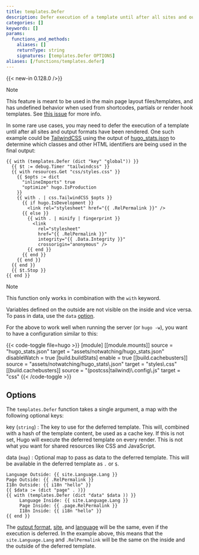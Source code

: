 ```yaml
---
title: templates.Defer
description: Defer execution of a template until after all sites and output formats have been rendered.
categories: []
keywords: []
params:
  functions_and_methods:
    aliases: []
    returnType: string
    signatures: [templates.Defer OPTIONS]
aliases: [/functions/templates.defer]
---
```


{{< new-in 0.128.0 />}}

> [!note]
> This feature is meant to be used in the main page layout files/templates, and has undefined behavior when used from shortcodes, partials or render hook templates. See [this issue](https://github.com/gohugoio/hugo/issues/13492#issuecomment-2734700391) for more info.

In some rare use cases, you may need to defer the execution of a template until after all sites and output formats have been rendered. One such example could be [TailwindCSS](/functions/css/tailwindcss/) using the output of [hugo_stats.json](/configuration/build/) to determine which classes and other HTML identifiers are being used in the final output:

```go-html-template
{{ with (templates.Defer (dict "key" "global")) }}
  {{ $t := debug.Timer "tailwindcss" }}
  {{ with resources.Get "css/styles.css" }}
    {{ $opts := dict
      "inlineImports" true
      "optimize" hugo.IsProduction
    }}
    {{ with . | css.TailwindCSS $opts }}
      {{ if hugo.IsDevelopment }}
        <link rel="stylesheet" href="{{ .RelPermalink }}" />
      {{ else }}
        {{ with . | minify | fingerprint }}
          <link
            rel="stylesheet"
            href="{{ .RelPermalink }}"
            integrity="{{ .Data.Integrity }}"
            crossorigin="anonymous" />
        {{ end }}
      {{ end }}
    {{ end }}
  {{ end }}
  {{ $t.Stop }}
{{ end }}
```

> [!note]
> This function only works in combination with the `with` keyword.
>
> Variables defined on the outside are not visible on the inside and vice versa. To pass in data, use the `data` [option](#options).

For the above to work well when running the server (or `hugo -w`), you want to have a configuration similar to this:

{{< code-toggle file=hugo >}}
[module]
[[module.mounts]]
source       = "hugo_stats.json"
target       = "assets/notwatching/hugo_stats.json"
disableWatch = true
[build.buildStats]
enable = true
[[build.cachebusters]]
source = "assets/notwatching/hugo_stats\\.json"
target = "styles\\.css"
[[build.cachebusters]]
source = "(postcss|tailwind)\\.config\\.js"
target = "css"
{{< /code-toggle >}}

## Options

The `templates.Defer` function takes a single argument, a map with the following optional keys:

key (`string`)
: The key to use for the deferred template. This will, combined with a hash of the template content, be used as a cache key. If this is not set, Hugo will execute the deferred template on every render. This is not what you want for shared resources like CSS and JavaScript.

data (`map`)
: Optional map to pass as data to the deferred template. This will be available in the deferred template as `.` or `$`.

```go-html-template
Language Outside: {{ site.Language.Lang }}
Page Outside: {{ .RelPermalink }}
I18n Outside: {{ i18n "hello" }}
{{ $data := (dict "page" . )}}
{{ with (templates.Defer (dict "data" $data )) }}
     Language Inside: {{ site.Language.Lang }}
     Page Inside: {{ .page.RelPermalink }}
     I18n Inside: {{ i18n "hello" }}
{{ end }}
```

The [output format](/configuration/output-formats/), [site](/methods/page/site/), and [language](/methods/site/language) will be the same, even if the execution is deferred. In the example above, this means that the `site.Language.Lang` and `.RelPermalink` will be the same on the inside and the outside of the deferred template.
